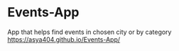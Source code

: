 # Events-App
App that helps find events in chosen city or by category<br />
https://asya404.github.io/Events-App/